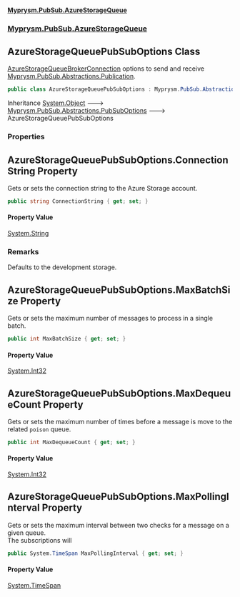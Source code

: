 #### [Myprysm.PubSub.AzureStorageQueue](index.md 'index')
### [Myprysm.PubSub.AzureStorageQueue](index.md#Myprysm_PubSub_AzureStorageQueue 'Myprysm.PubSub.AzureStorageQueue')
## AzureStorageQueuePubSubOptions Class
[AzureStorageQueueBrokerConnection](Myprysm_PubSub_AzureStorageQueue_AzureStorageQueueBrokerConnection.md 'Myprysm.PubSub.AzureStorageQueue.AzureStorageQueueBrokerConnection') options to send and receive [Myprysm.PubSub.Abstractions.Publication](https://docs.microsoft.com/en-us/dotnet/api/Myprysm.PubSub.Abstractions.Publication 'Myprysm.PubSub.Abstractions.Publication').  
            
```csharp
public class AzureStorageQueuePubSubOptions : Myprysm.PubSub.Abstractions.PubSubOptions
```

Inheritance [System.Object](https://docs.microsoft.com/en-us/dotnet/api/System.Object 'System.Object') &#129106; [Myprysm.PubSub.Abstractions.PubSubOptions](https://docs.microsoft.com/en-us/dotnet/api/Myprysm.PubSub.Abstractions.PubSubOptions 'Myprysm.PubSub.Abstractions.PubSubOptions') &#129106; AzureStorageQueuePubSubOptions  
### Properties
<a name='Myprysm_PubSub_AzureStorageQueue_AzureStorageQueuePubSubOptions_ConnectionString'></a>
## AzureStorageQueuePubSubOptions.ConnectionString Property
Gets or sets the connection string to the Azure Storage account.  
```csharp
public string ConnectionString { get; set; }
```
#### Property Value
[System.String](https://docs.microsoft.com/en-us/dotnet/api/System.String 'System.String')
### Remarks
Defaults to the development storage.  
  
<a name='Myprysm_PubSub_AzureStorageQueue_AzureStorageQueuePubSubOptions_MaxBatchSize'></a>
## AzureStorageQueuePubSubOptions.MaxBatchSize Property
Gets or sets the maximum number of messages to process in a single batch.  
```csharp
public int MaxBatchSize { get; set; }
```
#### Property Value
[System.Int32](https://docs.microsoft.com/en-us/dotnet/api/System.Int32 'System.Int32')
  
<a name='Myprysm_PubSub_AzureStorageQueue_AzureStorageQueuePubSubOptions_MaxDequeueCount'></a>
## AzureStorageQueuePubSubOptions.MaxDequeueCount Property
Gets or sets the maximum number of times before a message is move to the related `poison` queue.  
```csharp
public int MaxDequeueCount { get; set; }
```
#### Property Value
[System.Int32](https://docs.microsoft.com/en-us/dotnet/api/System.Int32 'System.Int32')
  
<a name='Myprysm_PubSub_AzureStorageQueue_AzureStorageQueuePubSubOptions_MaxPollingInterval'></a>
## AzureStorageQueuePubSubOptions.MaxPollingInterval Property
Gets or sets the maximum interval between two checks for a message on a given queue.  
The subscriptions will  
```csharp
public System.TimeSpan MaxPollingInterval { get; set; }
```
#### Property Value
[System.TimeSpan](https://docs.microsoft.com/en-us/dotnet/api/System.TimeSpan 'System.TimeSpan')
  
